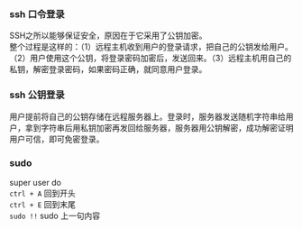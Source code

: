 <a name="Yi8Hw"></a>
### ssh 口令登录
SSH之所以能够保证安全，原因在于它采用了公钥加密。<br />整个过程是这样的：（1）远程主机收到用户的登录请求，把自己的公钥发给用户。（2）用户使用这个公钥，将登录密码加密后，发送回来。（3）远程主机用自己的私钥，解密登录密码，如果密码正确，就同意用户登录。

<a name="qBaMf"></a>
### ssh 公钥登录
用户提前将自己的公钥存储在远程服务器上。登录时，服务器发送随机字符串给用户，拿到字符串后用私钥加密再发回给服务器，服务器用公钥解密，成功解密证明用户可信，即可免密登录。
<a name="MQTML"></a>
### sudo
super user do<br />`ctrl + A` 回到开头<br />`ctrl + E` 回到末尾 <br />`sudo !!` sudo 上一句内容

